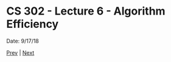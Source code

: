 # CS 302 - Lecture 6 - Algorithm Efficiency
Date: 9/17/18

[Prev](./lecture_6.md) | [Next](./lecture_8.md)

